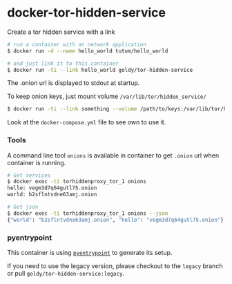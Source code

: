# docker-tor-hidden-service

Create a tor hidden service with a link

```sh
# run a container with an network application
$ docker run -d --name hello_world tutum/hello_world

# and just link it to this container
$ docker run -ti --link hello_world goldy/tor-hidden-service
```

The .onion url is displayed to stdout at startup.

To keep onion keys, just mount volume `/var/lib/tor/hidden_service/`

```sh
$ docker run -ti --link something --volume /path/to/keys:/var/lib/tor/hidden_service/ goldy/tor-hidden-service
```

Look at the `docker-compose.yml` file to see own to use it.

### Tools

A command line tool `onions` is available in container to get `.onion` url when container is running.

```sh
# Get services
$ docker exec -ti torhiddenproxy_tor_1 onions
hello: vegm3d7q64gutl75.onion
world: b2sflntvdne63amj.onion

# Get json
$ docker exec -ti torhiddenproxy_tor_1 onions --json
{"world": "b2sflntvdne63amj.onion", "hello": "vegm3d7q64gutl75.onion"}
```


### pyentrypoint

This container is using [`pyentrypoint`](https://github.com/cmehay/pyentrypoint) to generate its setup.

If you need to use the legacy version, please checkout to the `legacy` branch or pull `goldy/tor-hidden-service:legacy`.
